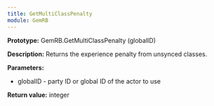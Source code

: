 ```yaml
---
title: GetMultiClassPenalty
module: GemRB
---
```


**Prototype:** GemRB.GetMultiClassPenalty (globalID)

**Description:** Returns the experience penalty from unsynced classes.

**Parameters:**
  * globalID - party ID or global ID of the actor to use

**Return value:** integer
